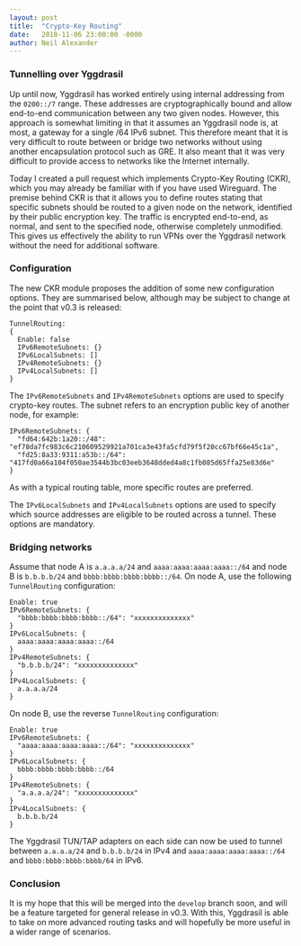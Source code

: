 ```yaml
---
layout: post
title:  "Crypto-Key Routing"
date:   2018-11-06 23:00:00 -0000
author: Neil Alexander
---
```


### Tunnelling over Yggdrasil

Up until now, Yggdrasil has worked entirely using internal addressing from the
`0200::/7` range. These addresses are cryptographically bound and allow
end-to-end communication between any two given nodes. However, this approach is
somewhat limiting in that it assumes an Yggdrasil node is, at most, a gateway
for a single /64 IPv6 subnet. This therefore meant that it is very difficult
to route between or bridge two networks without using another encapsulation
protocol such as GRE. It also meant that it was very difficult to provide access
to networks like the Internet internally.

Today I created a pull request which implements Crypto-Key Routing (CKR), which
you may already be familiar with if you have used Wireguard. The premise behind
CKR is that it allows you to define routes stating that specific subnets should
be routed to a given node on the network, identified by their public encryption
key. The traffic is encrypted end-to-end, as normal, and sent to the specified
node, otherwise completely unmodified. This gives us effectively the ability to
run VPNs over the Yggdrasil network without the need for additional software.

### Configuration

The new CKR module proposes the addition of some new configuration options. They
are summarised below, although may be subject to change at the point that v0.3
is released:
```
TunnelRouting:
{
  Enable: false
  IPv6RemoteSubnets: {}
  IPv6LocalSubnets: []
  IPv4RemoteSubnets: {}
  IPv4LocalSubnets: []
}
```

The `IPv6RemoteSubnets` and `IPv4RemoteSubnets` options are used to specify
crypto-key routes. The subnet refers to an encryption public key of another
node, for example:
```
IPv6RemoteSubnets: {
  "fd64:642b:1a20::/48": "ef78da7fc983c6c210609529921a701ca3e43fa5cfd79f5f20cc67bf66e45c1a",
  "fd25:8a33:9311:a53b::/64": "417fd0a66a104f050ae3544b3bc03eeb3648dded4a8c1fb085d65ffa25e83d6e"
}
```
As with a typical routing table, more specific routes are preferred.

The `IPv6LocalSubnets` and `IPv4LocalSubnets` options are used to specify which source
addresses are eligible to be routed across a tunnel. These options are mandatory.

### Bridging networks

Assume that node A is `a.a.a.a/24` and `aaaa:aaaa:aaaa:aaaa::/64` and node B is `b.b.b.b/24` and `bbbb:bbbb:bbbb:bbbb::/64`. On node A, use the following `TunnelRouting` configuration:
```
Enable: true
IPv6RemoteSubnets: {
  "bbbb:bbbb:bbbb:bbbb::/64": "xxxxxxxxxxxxxx"
}
IPv6LocalSubnets: {
  aaaa:aaaa:aaaa:aaaa::/64
}
IPv4RemoteSubnets: {
  "b.b.b.b/24": "xxxxxxxxxxxxxx"
}
IPv4LocalSubnets: {
  a.a.a.a/24
}
```
On node B, use the reverse `TunnelRouting` configuration:
```
Enable: true
IPv6RemoteSubnets: {
  "aaaa:aaaa:aaaa:aaaa::/64": "xxxxxxxxxxxxxx"
}
IPv6LocalSubnets: {
  bbbb:bbbb:bbbb:bbbb::/64
}
IPv4RemoteSubnets: {
  "a.a.a.a/24": "xxxxxxxxxxxxxx"
}
IPv4LocalSubnets: {
  b.b.b.b/24
}
```
The Yggdrasil TUN/TAP adapters on each side can now be used to tunnel between `a.a.a.a/24` and `b.b.b.b/24` in IPv4 and `aaaa:aaaa:aaaa:aaaa::/64` and `bbbb:bbbb:bbbb:bbbb/64` in IPv6.

### Conclusion

It is my hope that this will be merged into the `develop` branch soon, and will
be a feature targeted for general release in v0.3. With this, Yggdrasil is able
to take on more advanced routing tasks and will hopefully be more useful in a
wider range of scenarios.

